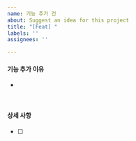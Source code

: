 ```yaml
---
name: 기능 추가 건
about: Suggest an idea for this project
title: "[Feat] "
labels: ''
assignees: ''

---
```


#### 기능 추가 이유
- 
<br>

#### 상세 사항
- [ ]
<br>
